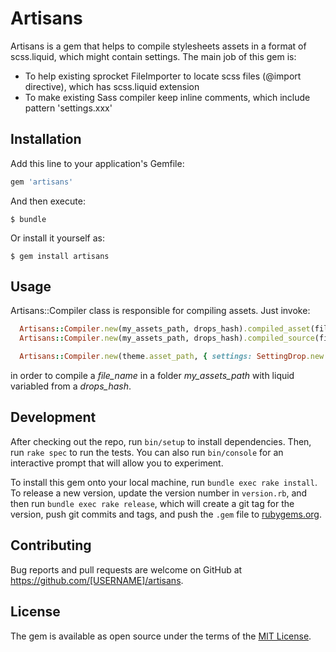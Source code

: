 # Artisans

Artisans is a gem that helps to compile stylesheets assets in a format of scss.liquid, which might contain settings.
The main job of this gem is:
  - To help existing sprocket FileImporter to locate scss files (@import directive), which has scss.liquid extension
  - To make existing Sass compiler keep inline comments, which include pattern 'settings.xxx'

## Installation

Add this line to your application's Gemfile:

```ruby
gem 'artisans'
```

And then execute:

    $ bundle

Or install it yourself as:

    $ gem install artisans

## Usage

Artisans::Compiler class is responsible for compiling assets. Just invoke:

```ruby
  Artisans::Compiler.new(my_assets_path, drops_hash).compiled_asset(file_name)  => Sprockets::Asset
  Artisans::Compiler.new(my_assets_path, drops_hash).compiled_source(file_name) => String

  Artisans::Compiler.new(theme.asset_path, { settings: SettingDrop.new }).compiled_source(Artisans::Compiler::STYLESHEET_PATH)
```

in order to compile a _file_name_ in a folder _my_assets_path_ with liquid variabled from a _drops_hash_.

## Development

After checking out the repo, run `bin/setup` to install dependencies. Then, run `rake spec` to run the tests. You can also run `bin/console` for an interactive prompt that will allow you to experiment.

To install this gem onto your local machine, run `bundle exec rake install`. To release a new version, update the version number in `version.rb`, and then run `bundle exec rake release`, which will create a git tag for the version, push git commits and tags, and push the `.gem` file to [rubygems.org](https://rubygems.org).

## Contributing

Bug reports and pull requests are welcome on GitHub at https://github.com/[USERNAME]/artisans.


## License

The gem is available as open source under the terms of the [MIT License](http://opensource.org/licenses/MIT).

